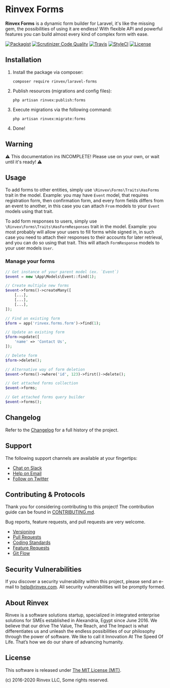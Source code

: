 # Rinvex Forms

**Rinvex Forms** is a dynamic form builder for Laravel, it's like the missing gem, the possibilities of using it are endless! With flexible API and powerful features you can build almost every kind of complex form with ease.

[![Packagist](https://img.shields.io/packagist/v/rinvex/laravel-forms.svg?label=Packagist&style=flat-square)](https://packagist.org/packages/rinvex/laravel-forms)
[![Scrutinizer Code Quality](https://img.shields.io/scrutinizer/g/rinvex/laravel-forms.svg?label=Scrutinizer&style=flat-square)](https://scrutinizer-ci.com/g/rinvex/laravel-forms/)
[![Travis](https://img.shields.io/travis/rinvex/laravel-forms.svg?label=TravisCI&style=flat-square)](https://travis-ci.org/rinvex/laravel-forms)
[![StyleCI](https://styleci.io/repos/138185596/shield)](https://styleci.io/repos/138185596)
[![License](https://img.shields.io/packagist/l/rinvex/laravel-forms.svg?label=License&style=flat-square)](https://github.com/rinvex/laravel-forms/blob/develop/LICENSE)


## Installation

1. Install the package via composer:
    ```shell
    composer require rinvex/laravel-forms
    ```

2. Publish resources (migrations and config files):
    ```shell
    php artisan rinvex:publish:forms
    ```

3. Execute migrations via the following command:
    ```shell
    php artisan rinvex:migrate:forms
    ```

4. Done!


## Warning

⚠️ This documentation ins INCOMPLETE! Please use on your own, or wait until it's ready! ⚠️

## Usage

To add forms to other entities, simply use `\Rinvex\Forms\Traits\HasForms` trait in the model. Example: you may have `Event` model, that requires registration form, then confirmation form, and every form fields differs from an event to another, in this case you can attach `From` models to your `Event` models using that trait.

To add form responses to users, simply use `\Rinvex\Forms\Traits\HasFormResponses` trait in the model. Example: you most probably will allow your users to fill forms while signed in, in such case you need to attach their responses to their accounts for later retrieval, and you can do so using that trait. This will attach `FormResponse` models to your user models `User`.

### Manage your forms

```php
// Get instance of your parent model (ex. `Event`)
$event = new \App\Models\Event::find(1);

// Create multiple new forms
$event->forms()->createMany([
    [...],
    [...],
    [...],
]);

// Find an existing form
$form = app('rinvex.forms.form')->find(1);

// Update an existing form
$form->update([
    'name' => 'Contact Us',
]);

// Delete form
$form->delete();

// Alternative way of form deletion
$event->forms()->where('id', 123)->first()->delete();

// Get attached forms collection
$event->forms;

// Get attached forms query builder
$event->forms();
```


## Changelog

Refer to the [Changelog](CHANGELOG.md) for a full history of the project.


## Support

The following support channels are available at your fingertips:

- [Chat on Slack](https://bit.ly/rinvex-slack)
- [Help on Email](mailto:help@rinvex.com)
- [Follow on Twitter](https://twitter.com/rinvex)


## Contributing & Protocols

Thank you for considering contributing to this project! The contribution guide can be found in [CONTRIBUTING.md](CONTRIBUTING.md).

Bug reports, feature requests, and pull requests are very welcome.

- [Versioning](CONTRIBUTING.md#versioning)
- [Pull Requests](CONTRIBUTING.md#pull-requests)
- [Coding Standards](CONTRIBUTING.md#coding-standards)
- [Feature Requests](CONTRIBUTING.md#feature-requests)
- [Git Flow](CONTRIBUTING.md#git-flow)


## Security Vulnerabilities

If you discover a security vulnerability within this project, please send an e-mail to [help@rinvex.com](help@rinvex.com). All security vulnerabilities will be promptly formed.


## About Rinvex

Rinvex is a software solutions startup, specialized in integrated enterprise solutions for SMEs established in Alexandria, Egypt since June 2016. We believe that our drive The Value, The Reach, and The Impact is what differentiates us and unleash the endless possibilities of our philosophy through the power of software. We like to call it Innovation At The Speed Of Life. That’s how we do our share of advancing humanity.


## License

This software is released under [The MIT License (MIT)](LICENSE).

(c) 2016-2020 Rinvex LLC, Some rights reserved.
